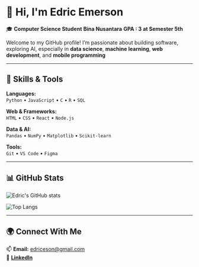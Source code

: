 # 👋 Hi, I'm Edric Emerson

🎓 **Computer Science Student**   **Bina Nusantara**   **GPA : 3 at Semester 5th**

Welcome to my GitHub profile! I’m passionate about building software, exploring AI, especially in **data science**, **machine learning**, **web development**, and **mobile programming**

---

## 🧠 Skills & Tools
**Languages:**  
`Python` • `JavaScript` • `C` • `R` • `SQL`

**Web & Frameworks:**  
`HTML` • `CSS` • `React` • `Node.js`

**Data & AI:**  
`Pandas` • `NumPy` • `Matplotlib` • `Scikit-learn`

**Tools:**  
`Git` • `VS Code` • `Figma`

---

## 📊 GitHub Stats
![Edric's GitHub stats](https://github-readme-stats.vercel.app/api?username=edricemerson&show_icons=true&theme=tokyonight)

![Top Langs](https://github-readme-stats.vercel.app/api/top-langs/?username=edricemerson&layout=compact&theme=tokyonight)

---

## 🌍 Connect With Me
📫 **Email:** edriceson@gmail.com  
💼 [**LinkedIn**](https://linkedin.com/in/edricemerson)  
